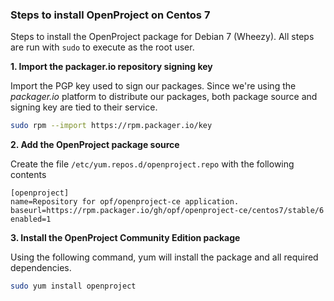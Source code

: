 ### Steps to install OpenProject on Centos 7

Steps to install the OpenProject package for Debian 7 (Wheezy).
All steps are run with `sudo` to execute as the root user.

**1. Import the packager.io repository signing key**

Import the PGP key used to sign our packages. Since we're using the _packager.io_ platform to distribute our packages, both package source and signing key are tied to their service.

```bash
sudo rpm --import https://rpm.packager.io/key
```

**2. Add the OpenProject package source**

Create the file `/etc/yum.repos.d/openproject.repo` with the following contents


```
[openproject]
name=Repository for opf/openproject-ce application.
baseurl=https://rpm.packager.io/gh/opf/openproject-ce/centos7/stable/6
enabled=1
```


**3. Install the OpenProject Community Edition package**

Using the following command, yum will install the package and all required dependencies.

```bash
sudo yum install openproject
```
